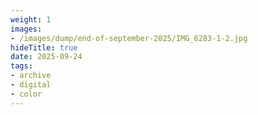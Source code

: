 ```yaml
---
weight: 1
images:
- /images/dump/end-of-september-2025/IMG_6283-1-2.jpg
hideTitle: true
date: 2025-09-24
tags:
- archive
- digital
- color
---
```


